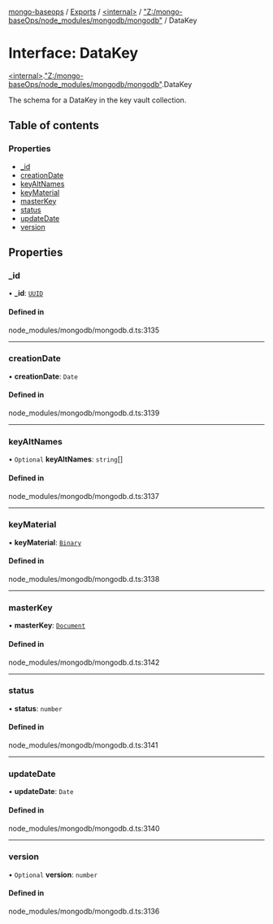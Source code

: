 [mongo-baseops](../README.md) / [Exports](../modules.md) / [\<internal\>](../modules/internal_.md) / ["Z:/mongo-baseOps/node\_modules/mongodb/mongodb"](../modules/internal_._Z__mongo_baseOps_node_modules_mongodb_mongodb_.md) / DataKey

# Interface: DataKey

[\<internal\>](../modules/internal_.md).["Z:/mongo-baseOps/node\_modules/mongodb/mongodb"](../modules/internal_._Z__mongo_baseOps_node_modules_mongodb_mongodb_.md).DataKey

The schema for a DataKey in the key vault collection.

## Table of contents

### Properties

- [\_id](internal_._Z__mongo_baseOps_node_modules_mongodb_mongodb_.DataKey.md#_id)
- [creationDate](internal_._Z__mongo_baseOps_node_modules_mongodb_mongodb_.DataKey.md#creationdate)
- [keyAltNames](internal_._Z__mongo_baseOps_node_modules_mongodb_mongodb_.DataKey.md#keyaltnames)
- [keyMaterial](internal_._Z__mongo_baseOps_node_modules_mongodb_mongodb_.DataKey.md#keymaterial)
- [masterKey](internal_._Z__mongo_baseOps_node_modules_mongodb_mongodb_.DataKey.md#masterkey)
- [status](internal_._Z__mongo_baseOps_node_modules_mongodb_mongodb_.DataKey.md#status)
- [updateDate](internal_._Z__mongo_baseOps_node_modules_mongodb_mongodb_.DataKey.md#updatedate)
- [version](internal_._Z__mongo_baseOps_node_modules_mongodb_mongodb_.DataKey.md#version)

## Properties

### \_id

• **\_id**: [`UUID`](../classes/internal_._Z__mongo_baseOps_node_modules_mongodb_mongodb_.BSON.UUID.md)

#### Defined in

node_modules/mongodb/mongodb.d.ts:3135

___

### creationDate

• **creationDate**: `Date`

#### Defined in

node_modules/mongodb/mongodb.d.ts:3139

___

### keyAltNames

• `Optional` **keyAltNames**: `string`[]

#### Defined in

node_modules/mongodb/mongodb.d.ts:3137

___

### keyMaterial

• **keyMaterial**: [`Binary`](../classes/internal_._Z__mongo_baseOps_node_modules_mongodb_mongodb_.Binary.md)

#### Defined in

node_modules/mongodb/mongodb.d.ts:3138

___

### masterKey

• **masterKey**: [`Document`](internal_._Z__mongo_baseOps_node_modules_mongodb_mongodb_.BSON.Document.md)

#### Defined in

node_modules/mongodb/mongodb.d.ts:3142

___

### status

• **status**: `number`

#### Defined in

node_modules/mongodb/mongodb.d.ts:3141

___

### updateDate

• **updateDate**: `Date`

#### Defined in

node_modules/mongodb/mongodb.d.ts:3140

___

### version

• `Optional` **version**: `number`

#### Defined in

node_modules/mongodb/mongodb.d.ts:3136
